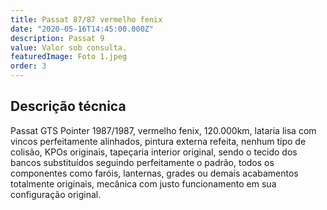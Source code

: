 ```yaml
---
title: Passat 87/87 vermelho fenix
date: "2020-05-16T14:45:00.000Z"
description: Passat 9
value: Valor sob consulta.
featuredImage: Foto 1.jpeg
order: 3
---
```


## Descrição técnica

Passat GTS Pointer 1987/1987, vermelho fenix, 120.000km, lataria lisa com vincos perfeitamente alinhados, pintura  externa refeita, nenhum tipo de colisão, KPOs originais, tapeçaria interior original, sendo o tecido dos bancos substituídos seguindo perfeitamente o padrão, todos os componentes como faróis, lanternas, grades ou demais acabamentos totalmente originais, mecânica com justo funcionamento em sua configuração original.